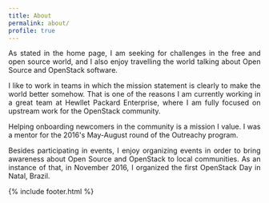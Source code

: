 ```yaml
---
title: About
permalink: about/
profile: true
---
```


<p align="justify">
As stated in the home page, I am seeking for challenges in the free and open
source world, and I also enjoy travelling the world talking about Open Source
and OpenStack software.
</p>

<p align="justify">
I like to work in teams in which the mission statement is clearly to make the
world better somehow. That is one of the reasons I am currently working in a
great team at Hewllet Packard Enterprise, where I am fully focused on upstream
work for the OpenStack community.
</p>

<p align="justify">
Helping onboarding newcomers in the community is a mission I value. I was a
mentor for the 2016's May-August round of the Outreachy program.
</p>

<p align="justify">
Besides participating in events, I enjoy organizing events in order to bring
awareness about Open Source and OpenStack to local communities. As an instance
of that, in November 2016, I organized the first OpenStack Day in Natal,
Brazil.
</p>


{% include footer.html %}